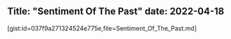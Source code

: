 Title: "Sentiment Of The Past"
date: 2022-04-18
---
[gist:id=037f9a271324524e775e,file=Sentiment_Of_The_Past.md]
